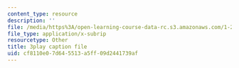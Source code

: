 ```yaml
---
content_type: resource
description: ''
file: /media/https%3A/open-learning-course-data-rc.s3.amazonaws.com/1-258j-public-transportation-systems-spring-2017/cf8110e07d645513a5ff09d2441739af_K7lqWX6fq-Q.vtt
file_type: application/x-subrip
resourcetype: Other
title: 3play caption file
uid: cf8110e0-7d64-5513-a5ff-09d2441739af
---
```

